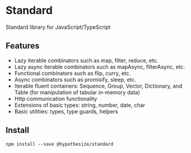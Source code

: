 # Standard
Standard library for JavaScript/TypeScript

## Features
- Lazy iterable combinators such as map, filter, reduce, etc.
- Lazy async iterable combinators such as mapAsync, filterAsync, etc.
- Functional combinators such as flip, curry, etc.
- Async combinators such as promisify, sleep, etc.
- Iterable fluent containers: Sequence, Group, Vector, Dictionary, and Table (for manipulation of tabular in-memory data)
- Http communication functionality
- Extensions of basic types: string, number, date, char
- Basic utilities: types, type guards, helpers


## Install
`npm install --save @hypothesize/standard`


